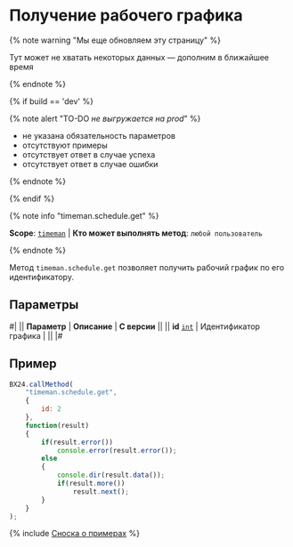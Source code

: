 # Получение рабочего графика

{% note warning "Мы еще обновляем эту страницу" %}

Тут может не хватать некоторых данных — дополним в ближайшее время

{% endnote %}

{% if build == 'dev' %}

{% note alert "TO-DO _не выгружается на prod_" %}

- не указана обязательность параметров
- отсутствуют примеры
- отсутствует ответ в случае успеха
- отсутствует ответ в случае ошибки

{% endnote %}

{% endif %}

{% note info "timeman.schedule.get" %}

**Scope**: [`timeman`](../../scopes/permissions.md) | **Кто может выполнять метод**: `любой пользователь`

{% endnote %}

Метод `timeman.schedule.get` позволяет получить рабочий график по его идентификатору.

## Параметры

#|
|| **Параметр** | **Описание** | **С версии** ||
|| **id**
[`int`](../../data-types.md) | Идентификатор графика | ||
|#

## Пример

```javascript
BX24.callMethod(
    "timeman.schedule.get",
    {
        id: 2
    },
    function(result)
    {
        if(result.error())
            console.error(result.error());
        else
        {
            console.dir(result.data());
            if(result.more())
                result.next();
        }
    }
);
```

{% include [Сноска о примерах](../../../_includes/examples.md) %}
